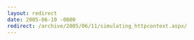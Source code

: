 ```yaml
---
layout: redirect
date: 2005-06-10 -0800
redirect: /archive/2005/06/11/simulating_httpcontext.aspx/
---
```

